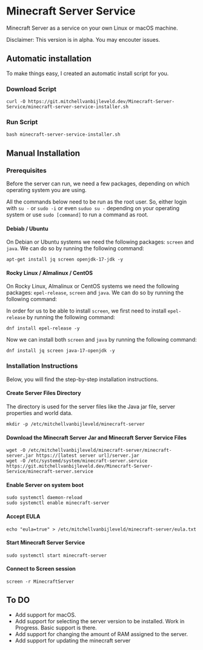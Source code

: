 # Minecraft Server Service
Minecraft Server as a service on your own Linux or macOS machine.

Disclaimer: This version is in alpha. You may encouter issues.

## Automatic installation
To make things easy, I created an automatic install script for you.

### Download Script
```
curl -O https://git.mitchellvanbijleveld.dev/Minecraft-Server-Service/minecraft-server-service-installer.sh
```

### Run Script
```
bash minecraft-server-service-installer.sh
```

## Manual Installation

### Prerequisites
Before the server can run, we need a few packages, depending on which operating system you are using.

All the commands below need to be run as the root user. So, either login with `su -` or `sudo -i` or even `suduo su -` depending on your operating system or use `sudo [command]` to run a command as root.

#### Debiab / Ubuntu
On Debian or Ubuntu systems we need the following packages: `screen` and `java`. We can do so by running the following command:
```
apt-get install jq screen openjdk-17-jdk -y
```

#### Rocky Linux / Almalinux / CentOS
On Rocky Linux, Almalinux or CentOS systems we need the following packages: `epel-release`, `screen` and `java`. We can do so by running the following command:

In order for us to be able to install `screen`, we first need to install `epel-release` by running the following command:
```
dnf install epel-release -y
```

Now we can install both `screen` and `java` by running the following command:
```
dnf install jq screen java-17-openjdk -y
```
### Installation Instructions
Below, you will find the step-by-step installation instructions.

#### Create Server Files Directory
The directory is used for the server files like the Java jar file, server properties and world data.
```
mkdir -p /etc/mitchellvanbijleveld/minecraft-server
```

#### Download the Minecraft Server Jar and Minecraft Server Service Files
```
wget -O /etc/mitchellvanbijleveld/minecraft-server/minecraft-server.jar https://[latest server url]/server.jar
wget -O /etc/systemd/system/minecraft-server.service https://git.mitchellvanbijleveld.dev/Minecraft-Server-Service/minecraft-server.service
```

#### Enable Server on system boot
```
sudo systemctl daemon-reload
sudo systemctl enable minecraft-server
```

#### Accept EULA
```
echo "eula=true" > /etc/mitchellvanbijleveld/minecraft-server/eula.txt
```

#### Start Minecraft Server Service
```
sudo systemctl start minecraft-server
```

#### Connect to Screen session
```
screen -r MinecraftServer
```

## To DO
- Add support for macOS.
- Add support for selecting the server version to be installed. Work in Progress. Basic support is there.
- Add support for changing the amount of RAM assigned to the server.
- Add support for updating the minecraft server
